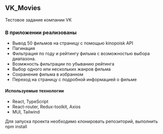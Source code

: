 ## VK_Movies
Тестовое задание компании VK

### В приложении реализованы
+ Вывод 50 фильмов на страницу с помощью kinopoisk API
+ Пагинация
+ Фильтрация по году и рейтингу фильма с возможностью выбора диапазона.
+ Возмжность фильтрации по убыванию рейтинга
+ Выбор одного или нескольких жанров фильма
+ Сохранение фильма в избранном
+ Переход на страницу с подробной информацией о фильме

#### Используемые технологии
+ React, TypeScript
+ React-router, Redux-toolkit, Axios
+ MUI, Tailwind 


Для запуска проекта необходимо клонировать репозиторий, выполнить npm install
